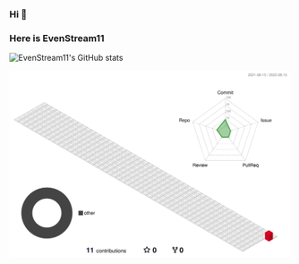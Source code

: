 ### Hi 👋
### Here is EvenStream11

![EvenStream11's GitHub stats](https://github-readme-stats.vercel.app/api?username=evenstream11&count_private=true&show_icons=true&theme=Gradient)

![](./profile-3d-contrib/profile-gitblock.svg)
